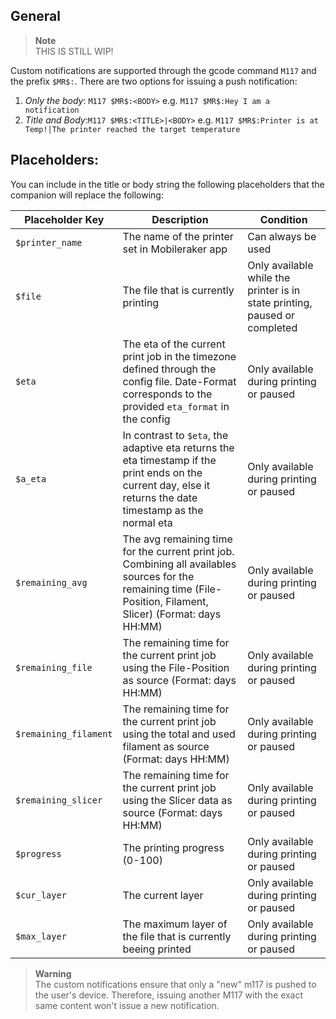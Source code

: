## General
> **Note**   
> THIS IS STILL WIP!


Custom notifications are supported through the gcode command `M117` and the prefix `$MR$:`. 
There are two options for issuing a push notification:
1. _Only the body_: `M117 $MR$:<BODY>` e.g. `M117 $MR$:Hey I am a notification`
2. _Title and Body_:`M117 $MR$:<TITLE>|<BODY>` e.g. `M117 $MR$:Printer is at Temp!|The printer reached the target temperature`


## Placeholders:

You can include in the title or body string the following placeholders that 
the companion will replace the following:


| Placeholder Key       | Description                                                                                                                                                      | Condition                                                                  |
| --------------------- | ---------------------------------------------------------------------------------------------------------------------------------------------------------------- | -------------------------------------------------------------------------- |
| `$printer_name`       | The name of the printer set in Mobileraker app                                                                                                                   | Can always be used                                                         |
| `$file`               | The file that is currently printing                                                                                                                              | Only available while the printer is in state printing, paused or completed |
| `$eta`                | The eta of the current print job in the timezone defined through the config file. Date-Format corresponds to the provided `eta_format` in the config             | Only available during printing or paused                                   |
| `$a_eta`              | In contrast to `$eta`, the adaptive eta returns the eta timestamp if the print ends on the current day, else it returns the date timestamp as the normal eta     | Only available during printing or paused                                   |
| `$remaining_avg`      | The avg remaining time for the current print job. Combining all availables sources for the remaining time (File-Position, Filament, Slicer) (Format: days HH:MM) | Only available during printing or paused                                   |
| `$remaining_file`     | The remaining time for the current print job using the File-Position as source (Format: days HH:MM)                                                              | Only available during printing or paused                                   |
| `$remaining_filament` | The remaining time for the current print job using the total and used filament as source (Format: days HH:MM)                                                    | Only available during printing or paused                                   |
| `$remaining_slicer`   | The remaining time for the current print job using the Slicer data as source (Format: days HH:MM)                                                                | Only available during printing or paused                                   |
| `$progress`           | The printing progress (0-100)                                                                                                                                    | Only available during printing or paused                                   |
| `$cur_layer`          | The current layer                                                                                                                                                | Only available during printing or paused                                   |
| `$max_layer`          | The maximum layer of the file that is currently beeing printed                                                                                                   | Only available during printing or paused                                   |


> **Warning**  
> The custom notifications ensure that only a "new" m117 is pushed to the user's device. Therefore, issuing another M117 with the exact same content won't issue a new notification. 
